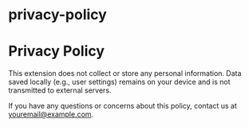 # privacy-policy
<!DOCTYPE html>
<html lang="en">
<head>
    <meta charset="UTF-8">
    <meta name="viewport" content="width=device-width, initial-scale=1.0">
    <title>Privacy Policy</title>
</head>
<body>
    <h1>Privacy Policy</h1>
    <p>This extension does not collect or store any personal information. Data saved locally (e.g., user settings) remains on your device and is not transmitted to external servers.</p>
    <p>If you have any questions or concerns about this policy, contact us at <a href="mailto:youremail@example.com">youremail@example.com</a>.</p>
</body>
</html>
